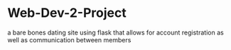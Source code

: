 # Web-Dev-2-Project
a bare bones dating site using flask that allows for account registration as well as communication between members
